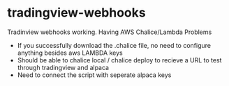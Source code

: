 # tradingview-webhooks
Tradinview webhooks working. Having AWS Chalice/Lambda Problems


- If you successfully download the .chalice file, no need to configure anything besides aws LAMBDA keys
- Should be able to chalice local / chalice deploy to recieve a URL to test through tradingview and alpaca
- Need to connect the script with seperate alpaca keys

